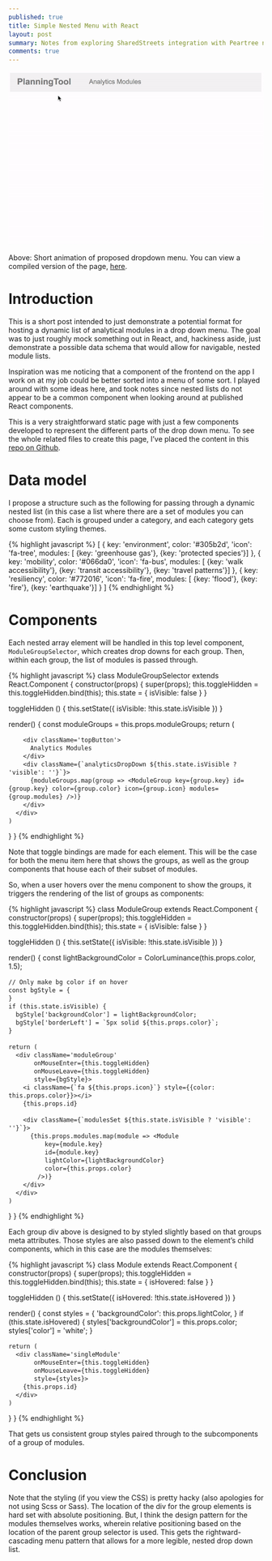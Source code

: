 ```yaml
---
published: true
title: Simple Nested Menu with React
layout: post
summary: Notes from exploring SharedStreets integration with Peartree network graph
comments: true
---
```


![dropdownmenu](https://raw.githubusercontent.com/kuanb/kuanb.github.io/master/images/_posts/react-dropdown/dropdownmenu.gif)

Above: Short animation of proposed dropdown menu. You can view a compiled version of the page, [here](http://kuanbutts.com/simple-react-menu-explore/).

# Introduction

This is a short post intended to just demonstrate a potential format for hosting a dynamic list of analytical modules in a drop down menu. The goal was to just roughly mock something out in React, and, hackiness aside, just demonstrate a possible data schema that would allow for navigable, nested module lists.

Inspiration was me noticing that a component of the frontend on the app I work on at my job could be better sorted into a menu of some sort. I played around with some ideas here, and took notes since nested lists do not appear to be a common component when looking around at published React components.

This is a very straightforward static page with just a few components developed to represent the different parts of the drop down menu. To see the whole related files to create this page, I’ve placed the content in this [repo on Github](https://github.com/kuanb/simple-react-menu-explore/tree/master/src).

# Data model

I propose a structure such as the following for passing through a dynamic nested list (in this case a list where there are a set of modules you can choose from). Each is grouped under a category, and each category gets some custom styling themes.

{% highlight javascript %}
[
  {
    key: 'environment',
    color: '#305b2d',
    'icon': 'fa-tree',
    modules: [
      {key: 'greenhouse gas'},
      {key: 'protected species'}]
  }, {
    key: 'mobility',
    color: '#066da0',
    'icon': 'fa-bus',
    modules: [
      {key: 'walk accessibility'},
      {key: 'transit accessibility'},
      {key: 'travel patterns'}]
  }, {
    key: 'resiliency',
    color: '#772016',
    'icon': 'fa-fire',
    modules: [
      {key: 'flood'},
      {key: 'fire'},
      {key: 'earthquake'}]
  }
]
{% endhighlight %}

# Components

Each nested array element will be handled in this top level component, `ModuleGroupSelector`, which creates drop downs for each group. Then, within each group, the list of modules is passed through.

{% highlight javascript %}
class ModuleGroupSelector extends React.Component {
  constructor(props) {
    super(props);
    this.toggleHidden = this.toggleHidden.bind(this);
    this.state = {
      isVisible: false
    }
  }

  toggleHidden () {
    this.setState({
      isVisible: !this.state.isVisible
    })
  }
  
  render() {
    const moduleGroups = this.props.moduleGroups;
    return (
      <div className='analytics' onMouseEnter={this.toggleHidden} onMouseLeave={this.toggleHidden}>

        <div className='topButton'>
          Analytics Modules
        </div>
        <div className={`analyticsDropDown ${this.state.isVisible ? 'visible': ''}`}>
          {moduleGroups.map(group => <ModuleGroup key={group.key} id={group.key} color={group.color} icon={group.icon} modules={group.modules} />)}
        </div>
      </div>
    )
  }
}
{% endhighlight %}

Note that toggle bindings are made for each element. This will be the case for both the menu item here that shows the groups, as well as the group components that house each of their subset of modules.

So, when a user hovers over the menu component to show the groups, it triggers the rendering of the list of groups as components:

{% highlight javascript %}
class ModuleGroup extends React.Component {
  constructor(props) {
    super(props);
    this.toggleHidden = this.toggleHidden.bind(this);
    this.state = {
      isVisible: false
    }
  }

  toggleHidden () {
    this.setState({
      isVisible: !this.state.isVisible
    })
  }
  
  render() {
    const lightBackgroundColor = ColorLuminance(this.props.color, 1.5);
    
    // Only make bg color if on hover
    const bgStyle = {
    }
    if (this.state.isVisible) {
      bgStyle['backgroundColor'] = lightBackgroundColor;
      bgStyle['borderLeft'] = `5px solid ${this.props.color}`;
    }

    return (
      <div className='moduleGroup'
           onMouseEnter={this.toggleHidden}
           onMouseLeave={this.toggleHidden}
           style={bgStyle}>
        <i className={`fa ${this.props.icon}`} style={{color: this.props.color}}></i>
        {this.props.id}
        
        <div className={`modulesSet ${this.state.isVisible ? 'visible': ''}`}>
          {this.props.modules.map(module => <Module
              key={module.key}
              id={module.key}
              lightColor={lightBackgroundColor}
              color={this.props.color}
            />)}
        </div>
      </div>
    )
  }
}
{% endhighlight %}

Each group div above is designed to by styled slightly based on that groups meta attributes. Those styles are also passed down to the element’s child components, which in this case are the modules themselves:

{% highlight javascript %}
class Module extends React.Component {
  constructor(props) {
    super(props);
    this.toggleHidden = this.toggleHidden.bind(this);
    this.state = {
      isHovered: false
    }
  }

  toggleHidden () {
    this.setState({
      isHovered: !this.state.isHovered
    })
  }
  
  
  render() {
    const styles = {
      'backgroundColor': this.props.lightColor,
    }
    if (this.state.isHovered) {
      styles['backgroundColor'] = this.props.color;
      styles['color'] = 'white';
    }

    return (
      <div className='singleModule'
           onMouseEnter={this.toggleHidden}
           onMouseLeave={this.toggleHidden}
           style={styles}>
        {this.props.id}
      </div>
    )
  }
}
{% endhighlight %}

That gets us consistent group styles paired through to the subcomponents of a group of modules.

# Conclusion

Note that the styling (if you view the CSS) is pretty hacky (also apologies for not using Scss or Sass). The location of the div for the group elements is hard set with absolute positioning. But, I think the design pattern for the modules themselves works, wherein relative positioning based on the location of the parent group selector is used. This gets the rightward-cascading menu pattern that allows for a more legible, nested drop down list.
